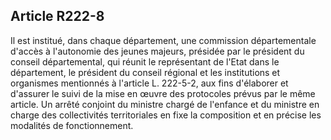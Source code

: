 ## Article R222-8


Il est institué, dans chaque département, une commission départementale d'accès à l'autonomie des jeunes
majeurs, présidée par le président du conseil départemental, qui réunit le représentant de l'Etat dans le
département, le président du conseil régional et les institutions et organismes mentionnés à l'article L.
222-5-2, aux fins d'élaborer et d'assurer le suivi de la mise en œuvre des protocoles prévus par le même
article. Un arrêté conjoint du ministre chargé de l'enfance et du ministre en charge des collectivités
territoriales en fixe la composition et en précise les modalités de fonctionnement.

